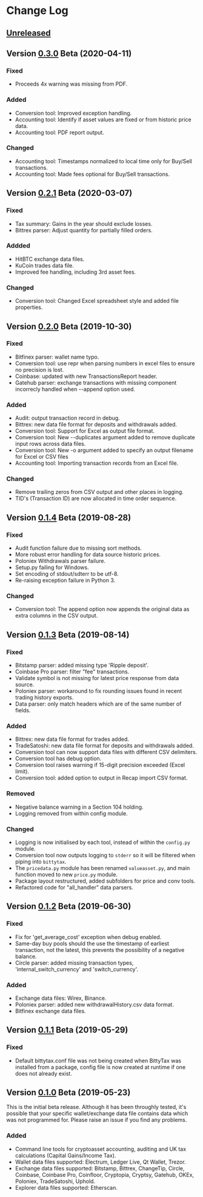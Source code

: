 # Change Log

## [Unreleased]

## Version [0.3.0] Beta (2020-04-11)
### Fixed
- Proceeds 4x warning was missing from PDF.
### Added
- Conversion tool: Improved exception handling.
- Accounting tool: Identify if asset values are fixed or from historic price data.
- Accounting tool: PDF report output.
### Changed
- Accounting tool: Timestamps normalized to local time only for Buy/Sell transactions.
- Accounting tool: Made fees optional for Buy/Sell transactions.

## Version [0.2.1] Beta (2020-03-07)
### Fixed
- Tax summary: Gains in the year should exclude losses.
- Bittrex parser: Adjust quantity for partially filled orders.
### Addded
- HitBTC exchange data files.
- KuCoin trades data file.
- Improved fee handling, including 3rd asset fees.
### Changed
- Conversion tool: Changed Excel spreadsheet style and added file properties.

## Version [0.2.0] Beta (2019-10-30)
### Fixed
- Bitfinex parser: wallet name typo.
- Conversion tool: use repr when parsing numbers in excel files to ensure no precision is lost.
- Coinbase: updated with new TransactionsReport header.
- Gatehub parser: exchange transactions with missing component incorrecly handled when --append option used.
### Added
- Audit: output transaction record in debug.
- Bittrex: new data file format for deposits and withdrawals added.
- Conversion tool: Support for Excel as output file format.
- Conversion tool: New --duplicates argument added to remove duplicate input rows across data files.
- Conversion tool: New -o argument added to specify an output filename for Excel or CSV files
- Accounting tool: Importing transaction records from an Excel file.
### Changed
- Remove trailing zeros from CSV output and other places in logging.
- TID's (Transaction ID) are now allocated in time order sequence.

## Version [0.1.4] Beta (2019-08-28)
### Fixed
- Audit function failure due to missing sort methods.
- More robust error handling for data source historic prices.
- Poloniex Withdrawals parser failure.
- Setup.py failing for Windows.
- Set encoding of stdout/sdterr to be utf-8.
- Re-raising exception failure in Python 3.
### Changed
- Conversion tool: The append option now appends the original data as extra columns in the CSV output.

## Version [0.1.3] Beta (2019-08-14)
### Fixed
- Bitstamp parser: added missing type 'Ripple deposit'.
- Coinbase Pro parser: filter "fee" transactions.
- Validate symbol is not missing for latest price response from data source.
- Poloniex parser: workaround to fix rounding issues found in recent trading history exports.
- Data parser: only match headers which are of the same number of fields.
### Added
- Bittrex: new data file format for trades added.
- TradeSatoshi: new data file format for deposits and withdrawals added.
- Conversion tool can now support data files with different CSV delimiters.
- Conversion tool has debug option.
- Conversion tool raises warning if 15-digit precision exceeded (Excel limit).
- Conversion tool: added option to output in Recap import CSV format.
### Removed
- Negative balance warning in a Section 104 holding. 
- Logging removed from within config module.
### Changed
- Logging is now initialised by each tool, instead of within the `config.py` module.
- Conversion tool now outputs logging to `stderr` so it will be filtered when piping into `bittytax`. 
- The `pricedata.py` module has been renamed `valueasset.py`, and main function moved to new `price.py` module.
- Package layout restructured, added subfolders for price and conv tools.
- Refactored code for "all_handler" data parsers.

## Version [0.1.2] Beta (2019-06-30)
### Fixed
- Fix for 'get_average_cost' exception when debug enabled.
- Same-day buy pools should the use the timestamp of earliest transaction, not the latest, this prevents the possibility of a negative balance.
- Circle parser: added missing transaction types, 'internal_switch_currency' and 'switch_currency'.
### Added
- Exchange data files: Wirex, Binance.
- Poloniex parser: added new withdrawalHistory.csv data format.
- Bitfinex exchange data files.

## Version [0.1.1] Beta (2019-05-29)
### Fixed
- Default bittytax.conf file was not being created when BittyTax was installed from a package, config file is now created at runtime if one does not already exist.

## Version [0.1.0] Beta (2019-05-23)
This is the initial beta release. Although it has been throughly tested, it's possible that your specific wallet/exchange data file contains data which was not programmed for. Please raise an issue if you find any problems.
### Added
- Command line tools for cryptoasset accounting, auditing and UK tax calculations (Capital Gains/Income Tax).
- Wallet data files supported: Electrum, Ledger Live, Qt Wallet, Trezor.
- Exchange data files supported: Bitstamp, Bittrex, ChangeTip, Circle, Coinbase, Coinbase Pro, Coinfloor, Cryptopia, Cryptsy, Gatehub, OKEx, Poloniex, TradeSatoshi, Uphold.
- Explorer data files supported: Etherscan.

[Unreleased]: https://github.com/BittyTax/BittyTax/compare/v0.3.0...HEAD
[0.3.0]: https://github.com/BittyTax/BittyTax/compare/v0.2.1...v0.3.0
[0.2.1]: https://github.com/BittyTax/BittyTax/compare/v0.2.0...v0.2.1
[0.2.0]: https://github.com/BittyTax/BittyTax/compare/v0.1.4...v0.2.0
[0.1.4]: https://github.com/BittyTax/BittyTax/compare/v0.1.3...v0.1.4
[0.1.3]: https://github.com/BittyTax/BittyTax/compare/v0.1.2...v0.1.3
[0.1.2]: https://github.com/BittyTax/BittyTax/compare/v0.1.1...v0.1.2
[0.1.1]: https://github.com/BittyTax/BittyTax/compare/v0.1.0...v0.1.1
[0.1.0]: https://github.com/BittyTax/BittyTax/releases/tag/v0.1.0
